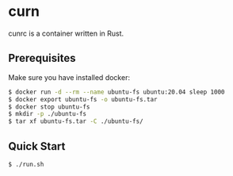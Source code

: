 # curn

cunrc is a container written in Rust.

## Prerequisites

Make sure you have installed docker:

```sh
$ docker run -d --rm --name ubuntu-fs ubuntu:20.04 sleep 1000
$ docker export ubuntu-fs -o ubuntu-fs.tar
$ docker stop ubuntu-fs
$ mkdir -p ./ubuntu-fs
$ tar xf ubuntu-fs.tar -C ./ubuntu-fs/
```

## Quick Start

```sh
$ ./run.sh
```
